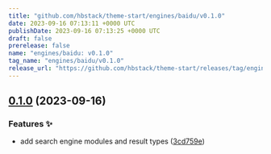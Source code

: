 ```yaml
---
title: "github.com/hbstack/theme-start/engines/baidu/v0.1.0"
date: 2023-09-16 07:13:11 +0000 UTC
publishDate: 2023-09-16 07:13:25 +0000 UTC
draft: false
prerelease: false
name: "engines/baidu: v0.1.0"
tag_name: "engines/baidu/v0.1.0"
release_url: "https://github.com/hbstack/theme-start/releases/tag/engines/baidu/v0.1.0"
---
```


## [0.1.0](https://github.com/hbstack/theme-start/compare/engines/baidu-v0.0.1...engines/baidu/v0.1.0) (2023-09-16)


### Features ✨

* add search engine modules and result types ([3cd759e](https://github.com/hbstack/theme-start/commit/3cd759e9e54a76485517aa84f4b81c1e2c66d89d))
